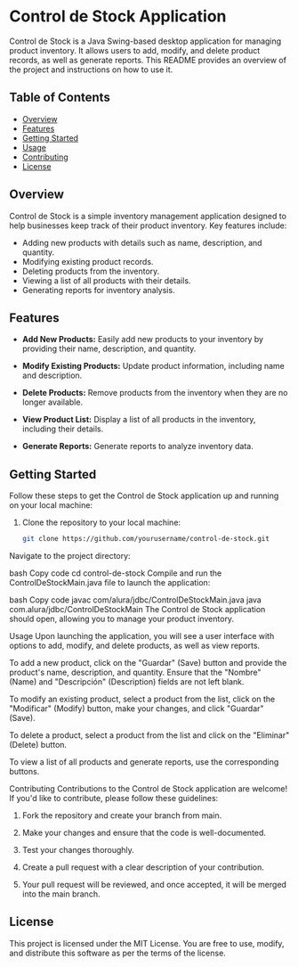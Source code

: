 # Control de Stock Application

Control de Stock is a Java Swing-based desktop application for managing product inventory. It allows users to add, modify, and delete product records, as well as generate reports. This README provides an overview of the project and instructions on how to use it.

## Table of Contents

- [Overview](#overview)
- [Features](#features)
- [Getting Started](#getting-started)
- [Usage](#usage)
- [Contributing](#contributing)
- [License](#license)

## Overview

Control de Stock is a simple inventory management application designed to help businesses keep track of their product inventory. Key features include:

- Adding new products with details such as name, description, and quantity.
- Modifying existing product records.
- Deleting products from the inventory.
- Viewing a list of all products with their details.
- Generating reports for inventory analysis.

## Features

- **Add New Products:** Easily add new products to your inventory by providing their name, description, and quantity.

- **Modify Existing Products:** Update product information, including name and description.

- **Delete Products:** Remove products from the inventory when they are no longer available.

- **View Product List:** Display a list of all products in the inventory, including their details.

- **Generate Reports:** Generate reports to analyze inventory data.

## Getting Started

Follow these steps to get the Control de Stock application up and running on your local machine:

1. Clone the repository to your local machine:
   ```bash
   git clone https://github.com/yourusername/control-de-stock.git
Navigate to the project directory:

bash
Copy code
cd control-de-stock
Compile and run the ControlDeStockMain.java file to launch the application:

bash
Copy code
javac com/alura/jdbc/ControlDeStockMain.java
java com.alura/jdbc/ControlDeStockMain
The Control de Stock application should open, allowing you to manage your product inventory.

Usage
Upon launching the application, you will see a user interface with options to add, modify, and delete products, as well as view reports.

To add a new product, click on the "Guardar" (Save) button and provide the product's name, description, and quantity. Ensure that the "Nombre" (Name) and "Descripción" (Description) fields are not left blank.

To modify an existing product, select a product from the list, click on the "Modificar" (Modify) button, make your changes, and click "Guardar" (Save).

To delete a product, select a product from the list and click on the "Eliminar" (Delete) button.

To view a list of all products and generate reports, use the corresponding buttons.

Contributing
Contributions to the Control de Stock application are welcome! If you'd like to contribute, please follow these guidelines:

1) Fork the repository and create your branch from main.

2) Make your changes and ensure that the code is well-documented.

3) Test your changes thoroughly.

4) Create a pull request with a clear description of your contribution.

5) Your pull request will be reviewed, and once accepted, it will be merged into the main branch.

## License

This project is licensed under the MIT License. You are free to use, modify, and distribute this software as per the terms of the license.




